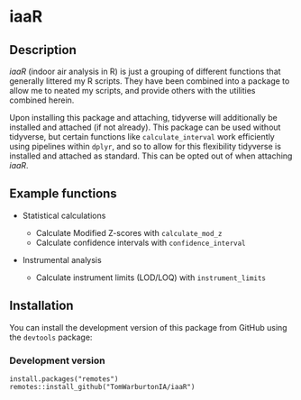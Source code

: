 # iaaR

## Description
*iaaR* (indoor air analysis in R) is just a grouping of different functions that generally littered my R scripts. They have been combined into a package to allow me to neated my scripts, and provide others with the utilities combined herein.

Upon installing this package and attaching, tidyverse will additionally be installed and attached (if not already). This package can be used without tidyverse, but certain functions like `calculate_interval` work efficiently using pipelines within `dplyr`, and so to allow for this flexibility tidyverse is installed and attached as standard. This can be opted out of when attaching *iaaR*.

## Example functions
- Statistical calculations
  - Calculate Modified Z-scores with `calculate_mod_z`
  - Calculate confidence intervals with `confidence_interval`
  
- Instrumental analysis
  - Calculate instrument limits (LOD/LOQ) with `instrument_limits`

## Installation
You can install the development version of this package from GitHub using the `devtools` package:

### Development version
```
install.packages("remotes")
remotes::install_github("TomWarburtonIA/iaaR")
```

